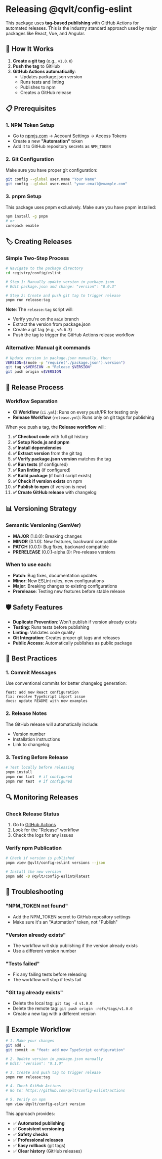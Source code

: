 # Releasing @qvlt/config-eslint

This package uses **tag-based publishing** with GitHub Actions for automated releases. This is the industry standard approach used by major packages like React, Vue, and Angular.

## 🚀 How It Works

1. **Create a git tag** (e.g., `v1.0.0`)
2. **Push the tag** to GitHub
3. **GitHub Actions automatically**:
   - Updates package.json version
   - Runs tests and linting
   - Publishes to npm
   - Creates a GitHub release

## 📋 Prerequisites

### 1. NPM Token Setup

- Go to [npmjs.com](https://www.npmjs.com) → Account Settings → Access Tokens
- Create a new **"Automation"** token
- Add it to GitHub repository secrets as `NPM_TOKEN`

### 2. Git Configuration

Make sure you have proper git configuration:

```bash
git config --global user.name "Your Name"
git config --global user.email "your.email@example.com"
```

### 3. pnpm Setup

This package uses pnpm exclusively. Make sure you have pnpm installed:

```bash
npm install -g pnpm
# or
corepack enable
```

## 🏷️ Creating Releases

### Simple Two-Step Process

```bash
# Navigate to the package directory
cd registry/config/eslint

# Step 1: Manually update version in package.json
# Edit package.json and change: "version": "0.0.3"

# Step 2: Create and push git tag to trigger release
pnpm run release:tag
```

**Note**: The `release:tag` script will:

- Verify you're on the `main` branch
- Extract the version from package.json
- Create a git tag (e.g., `v0.0.3`)
- Push the tag to trigger the GitHub Actions release workflow

### Alternative: Manual git commands

```bash
# Update version in package.json manually, then:
VERSION=$(node -p "require('./package.json').version")
git tag v$VERSION -m "Release $VERSION"
git push origin v$VERSION
```

## 🔄 Release Process

### Workflow Separation

- **CI Workflow** (`ci.yml`): Runs on every push/PR for testing only
- **Release Workflow** (`release.yml`): Runs only on git tags for publishing

When you push a tag, the **Release workflow** will:

1. **✅ Checkout code** with full git history
2. **✅ Setup Node.js and pnpm**
3. **✅ Install dependencies**
4. **✅ Extract version** from the git tag
5. **✅ Verify package.json version** matches the tag
6. **✅ Run tests** (if configured)
7. **✅ Run linting** (if configured)
8. **✅ Build package** (if build script exists)
9. **✅ Check if version exists** on npm
10. **✅ Publish to npm** (if version is new)
11. **✅ Create GitHub release** with changelog

## 📊 Versioning Strategy

### Semantic Versioning (SemVer)

- **MAJOR** (1.0.0): Breaking changes
- **MINOR** (0.1.0): New features, backward compatible
- **PATCH** (0.0.1): Bug fixes, backward compatible
- **PRERELEASE** (0.0.1-alpha.0): Pre-release versions

### When to use each:

- **Patch**: Bug fixes, documentation updates
- **Minor**: New ESLint rules, new configurations
- **Major**: Breaking changes to existing configurations
- **Prerelease**: Testing new features before stable release

## 🛡️ Safety Features

- **Duplicate Prevention**: Won't publish if version already exists
- **Testing**: Runs tests before publishing
- **Linting**: Validates code quality
- **Git Integration**: Creates proper git tags and releases
- **Public Access**: Automatically publishes as public package

## 📝 Best Practices

### 1. Commit Messages

Use conventional commits for better changelog generation:

```
feat: add new React configuration
fix: resolve TypeScript import issue
docs: update README with new examples
```

### 2. Release Notes

The GitHub release will automatically include:

- Version number
- Installation instructions
- Link to changelog

### 3. Testing Before Release

```bash
# Test locally before releasing
pnpm install
pnpm run lint  # if configured
pnpm run test  # if configured
```

## 🔍 Monitoring Releases

### Check Release Status

1. Go to [GitHub Actions](https://github.com/qvlt/config-eslint/actions)
2. Look for the "Release" workflow
3. Check the logs for any issues

### Verify npm Publication

```bash
# Check if version is published
pnpm view @qvlt/config-eslint versions --json

# Install the new version
pnpm add -D @qvlt/config-eslint@latest
```

## 🚨 Troubleshooting

### "NPM_TOKEN not found"

- Add the NPM_TOKEN secret to GitHub repository settings
- Make sure it's an "Automation" token, not "Publish"

### "Version already exists"

- The workflow will skip publishing if the version already exists
- Use a different version number

### "Tests failed"

- Fix any failing tests before releasing
- The workflow will stop if tests fail

### "Git tag already exists"

- Delete the local tag: `git tag -d v1.0.0`
- Delete the remote tag: `git push origin :refs/tags/v1.0.0`
- Create a new tag with a different version

## 🎯 Example Workflow

```bash
# 1. Make your changes
git add .
git commit -m "feat: add new TypeScript configuration"

# 2. Update version in package.json manually
# Edit: "version": "0.1.0"

# 3. Create and push tag to trigger release
pnpm run release:tag

# 4. Check GitHub Actions
# Go to: https://github.com/qvlt/config-eslint/actions

# 5. Verify on npm
npm view @qvlt/config-eslint version
```

This approach provides:

- ✅ **Automated publishing**
- ✅ **Consistent versioning**
- ✅ **Safety checks**
- ✅ **Professional releases**
- ✅ **Easy rollback** (git tags)
- ✅ **Clear history** (GitHub releases)
